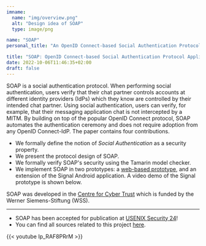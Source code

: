 ```yaml
---
imname:
  name: "img/overview.png"
  alt: "Design idea of SOAP"
  type: image/png

name: "SOAP"
personal_title: "An OpenID Connect-based Social Authentication Protocol Applied to Messaging Applications"

title: "SOAP: OpenID Connect-based Social Authentication Protocol Applied to Messaging Applications"
date: 2022-10-06T11:46:35+02:00
draft: false
---
```


SOAP is a social authentication protocol.
When performing social authentication, users verify that their chat partner controls accounts at different identity providers (IdPs) which they know are controlled by their intended chat partner.
Using social authentication, users can verify, for example, that their messaging application chat is not intercepted by a MITM.
By building on top of the popular OpenID Connect protocol, SOAP automates the authentication ceremony and does not require adoption from any OpenID Connect-IdP.
The paper contains four contributions.

* We formally define the notion of *Social Authentication* as a security property.
* We present the protocol design of SOAP.
* We formally verify SOAP's security using the Tamarin model checker.
* We implement SOAP in two prototypes: a [web-based prototype](https://soap-proto.net), and an extension of the Signal Android application.
A video demo of the Signal prototype is shown below.

SOAP was developed in the [Centre for Cyber Trust](https://cyber-trust.org/) which is funded by the Werner Siemens-Stiftung (WSS).

---

* SOAP has been accepted for publication at [USENIX Security 24](https://www.usenix.org/conference/usenixsecurity24/)!
* You can find all sources related to this project [here](/sources).

{{< youtube Ip_RAF8PRrM >}}
